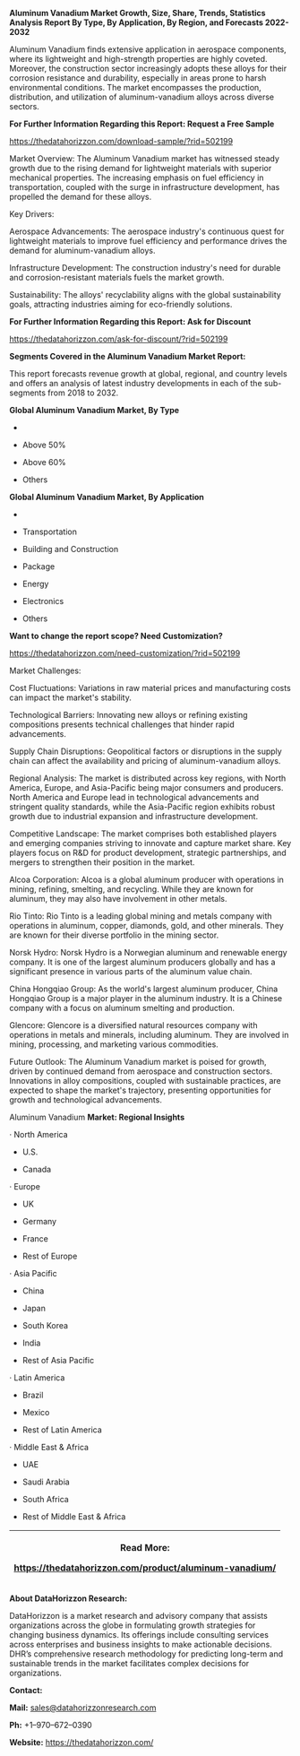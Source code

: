 **Aluminum Vanadium Market Growth, Size, Share, Trends, Statistics
Analysis Report By Type, By Application, By Region, and Forecasts
2022-2032**

Aluminum Vanadium finds extensive application in aerospace components,
where its lightweight and high-strength properties are highly coveted.
Moreover, the construction sector increasingly adopts these alloys for
their corrosion resistance and durability, especially in areas prone to
harsh environmental conditions. The market encompasses the production,
distribution, and utilization of aluminum-vanadium alloys across diverse
sectors.

**For Further Information Regarding this Report: Request a Free Sample**

<https://thedatahorizzon.com/download-sample/?rid=502199>

Market Overview: The Aluminum Vanadium market has witnessed steady
growth due to the rising demand for lightweight materials with superior
mechanical properties. The increasing emphasis on fuel efficiency in
transportation, coupled with the surge in infrastructure development,
has propelled the demand for these alloys.

Key Drivers:

Aerospace Advancements: The aerospace industry's continuous quest for
lightweight materials to improve fuel efficiency and performance drives
the demand for aluminum-vanadium alloys.

Infrastructure Development: The construction industry's need for durable
and corrosion-resistant materials fuels the market growth.

Sustainability: The alloys' recyclability aligns with the global
sustainability goals, attracting industries aiming for eco-friendly
solutions.

**For Further Information Regarding this Report: Ask for Discount**

<https://thedatahorizzon.com/ask-for-discount/?rid=502199>

**Segments Covered in the Aluminum Vanadium Market Report:**

This report forecasts revenue growth at global, regional, and country
levels and offers an analysis of latest industry developments in each of
the sub-segments from 2018 to 2032.

**Global Aluminum Vanadium Market, By Type**

-   

-   Above 50%

-   Above 60%

-   Others

**Global Aluminum Vanadium Market, By Application**

-   

-   Transportation

-   Building and Construction

-   Package

-   Energy

-   Electronics

-   Others

**Want to change the report scope? Need Customization?**

<https://thedatahorizzon.com/need-customization/?rid=502199>

Market Challenges:

Cost Fluctuations: Variations in raw material prices and manufacturing
costs can impact the market's stability.

Technological Barriers: Innovating new alloys or refining existing
compositions presents technical challenges that hinder rapid
advancements.

Supply Chain Disruptions: Geopolitical factors or disruptions in the
supply chain can affect the availability and pricing of
aluminum-vanadium alloys.

Regional Analysis: The market is distributed across key regions, with
North America, Europe, and Asia-Pacific being major consumers and
producers. North America and Europe lead in technological advancements
and stringent quality standards, while the Asia-Pacific region exhibits
robust growth due to industrial expansion and infrastructure
development.

Competitive Landscape: The market comprises both established players and
emerging companies striving to innovate and capture market share. Key
players focus on R&D for product development, strategic partnerships,
and mergers to strengthen their position in the market.

Alcoa Corporation: Alcoa is a global aluminum producer with operations
in mining, refining, smelting, and recycling. While they are known for
aluminum, they may also have involvement in other metals.

Rio Tinto: Rio Tinto is a leading global mining and metals company with
operations in aluminum, copper, diamonds, gold, and other minerals. They
are known for their diverse portfolio in the mining sector.

Norsk Hydro: Norsk Hydro is a Norwegian aluminum and renewable energy
company. It is one of the largest aluminum producers globally and has a
significant presence in various parts of the aluminum value chain.

China Hongqiao Group: As the world's largest aluminum producer, China
Hongqiao Group is a major player in the aluminum industry. It is a
Chinese company with a focus on aluminum smelting and production.

Glencore: Glencore is a diversified natural resources company with
operations in metals and minerals, including aluminum. They are involved
in mining, processing, and marketing various commodities.

Future Outlook: The Aluminum Vanadium market is poised for growth,
driven by continued demand from aerospace and construction sectors.
Innovations in alloy compositions, coupled with sustainable practices,
are expected to shape the market's trajectory, presenting opportunities
for growth and technological advancements.

Aluminum Vanadium **Market: Regional Insights**

· North America

-   U.S.

-   Canada

· Europe

-   UK

-   Germany

-   France

-   Rest of Europe

· Asia Pacific

-   China

-   Japan

-   South Korea

-   India

-   Rest of Asia Pacific

· Latin America

-   Brazil

-   Mexico

-   Rest of Latin America

· Middle East & Africa

-   UAE

-   Saudi Arabia

-   South Africa

-   Rest of Middle East & Africa

<table>
<colgroup>
<col style="width: 100%" />
</colgroup>
<thead>
<tr class="header">
<th><p><strong>Read More:</strong></p>
<p><a href="https://thedatahorizzon.com/product/aluminum-vanadium/">https://thedatahorizzon.com/product/aluminum-vanadium/</a></p></th>
</tr>
</thead>
<tbody>
</tbody>
</table>

**About DataHorizzon Research:**

DataHorizzon is a market research and advisory company that assists
organizations across the globe in formulating growth strategies for
changing business dynamics. Its offerings include consulting services
across enterprises and business insights to make actionable decisions.
DHR’s comprehensive research methodology for predicting long-term and
sustainable trends in the market facilitates complex decisions for
organizations.

**Contact:**

**Mail:** <sales@datahorizzonresearch.com>

**Ph:** +1–970–672–0390

**Website:** <https://thedatahorizzon.com/>
